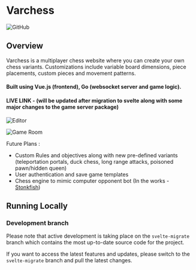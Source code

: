 # Varchess
![GitHub](https://img.shields.io/github/license/vishnkr/varchess)
## Overview
Varchess is a multiplayer chess website where you can create your own chess variants. Customizations include variable board dimensions, piece placements, custom pieces and movement patterns.

#### Built using Vue.js (frontend), Go (websocket server and game logic).

#### LIVE LINK - (will be updated after migration to svelte along with some major changes to the game server package)


![Editor](https://i.imgur.com/aWI8KoW.png)


![Game Room](https://i.imgur.com/eoTxp7S.png)

Future Plans : 
- Custom Rules and objectives along with new pre-defined variants (teleportation portals, duck chess, long range attacks, poisoned pawn/hidden queen)
- User authentication and save game templates
- Chess engine to mimic computer opponent bot (In the works - [Stonkfish](https://github.com/vishnkr/stonkfish))

## Running Locally

### Development branch
Please note that active development is taking place on the `svelte-migrate` branch which contains the most up-to-date source code for the project. 

If you want to access the latest features and updates, please switch to the `svelte-migrate` branch and pull the latest changes. 
